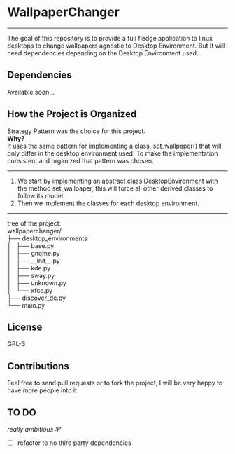 # WallpaperChanger
***
The goal of this repository is to provide a full fledge application to linux desktops to change wallpapers agnostic to Desktop Environment. But It will need dependencies depending on the Desktop Environment used.

## Dependencies

Available soon...

## How the Project is Organized

Strategy Pattern was the choice for this project.  
**Why?**  
It uses the same pattern for implementing a class, set\_wallpaper() that will only differ in the desktop environment used. To make the implementation consistent and organized that pattern was chosen.  

***

1. We start by implementing an abstract class DesktopEnvironment with the method set\_wallpaper, this will force all other derived classes to follow its model.  
2. Then we implement the classes for each desktop environment.

***

tree of the project:  
wallpaperchanger/  
├── desktop\_environments  
│   ├── base.py  
│   ├── gnome.py  
│   ├── \_\_init\_\_.py  
│   ├── kde.py  
│   ├── sway.py  
│   ├── unknown.py  
│   └── xfce.py  
├── discover\_de.py  
└── main.py  

## License

GPL-3

## Contributions

Feel free to send pull requests or to fork the project, I will be very happy to have more people into it.

## TO DO
_really ambitious :P_  
- [ ] refactor to no third party dependencies
